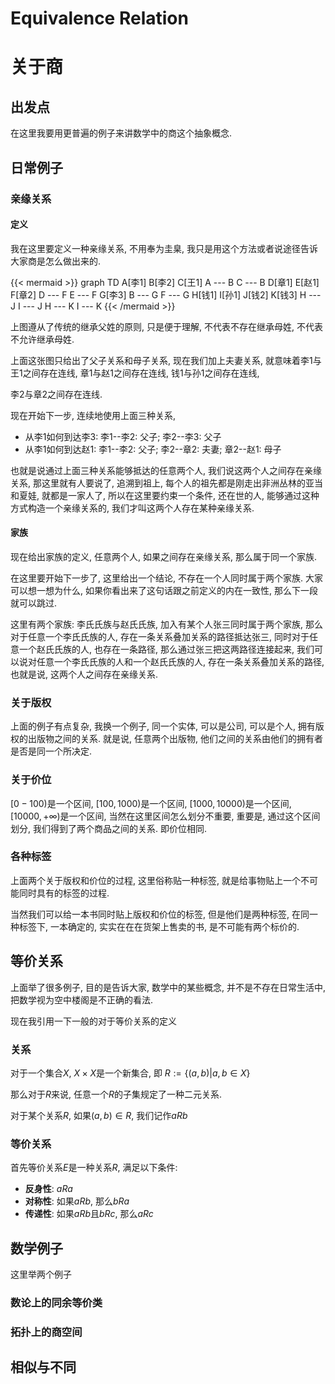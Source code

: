 # Equivalence Relation

# 关于商

## 出发点

在这里我要用更普遍的例子来讲数学中的商这个抽象概念.

## 日常例子

### 亲缘关系

#### 定义

我在这里要定义一种亲缘关系, 不用奉为圭臬, 我只是用这个方法或者说途径告诉大家商是怎么做出来的.

{{< mermaid >}}
graph TD
	A[李1]
	B[李2]
	C[王1]
	A --- B
	C --- B
	D[章1]
	E[赵1]
	F[章2]
	D --- F
	E --- F
	G[李3]
	B --- G
	F --- G
	H[钱1]
	I[孙1]
	J[钱2]
	K[钱3]
	H --- J
	I --- J
	H --- K
	I --- K
{{< /mermaid >}}

上图遵从了传统的继承父姓的原则, 只是便于理解, 不代表不存在继承母姓, 不代表不允许继承母姓.

上面这张图只给出了父子关系和母子关系, 现在我们加上夫妻关系, 就意味着李1与王1之间存在连线, 章1与赵1之间存在连线, 钱1与孙1之间存在连线,

李2与章2之间存在连线.

现在开始下一步, 连续地使用上面三种关系,

- 从李1如何到达李3: 李1--李2: 父子; 李2--李3: 父子
- 从李1如何到达赵1: 李1--李2: 父子; 李2--章2: 夫妻; 章2--赵1: 母子

也就是说通过上面三种关系能够抵达的任意两个人, 我们说这两个人之间存在亲缘关系, 那这里就有人要说了, 追溯到祖上, 每个人的祖先都是刚走出非洲丛林的亚当和夏娃, 就都是一家人了, 所以在这里要约束一个条件, 还在世的人, 能够通过这种方式构造一个亲缘关系的, 我们才叫这两个人存在某种亲缘关系.

#### 家族

现在给出家族的定义, 任意两个人, 如果之间存在亲缘关系, 那么属于同一个家族.

在这里要开始下一步了, 这里给出一个结论, 不存在一个人同时属于两个家族. 大家可以想一想为什么, 如果你看出来了这句话跟之前定义的内在一致性, 那么下一段就可以跳过.

这里有两个家族: 李氏氏族与赵氏氏族, 加入有某个人张三同时属于两个家族, 那么对于任意一个李氏氏族的人, 存在一条关系叠加关系的路径抵达张三, 同时对于任意一个赵氏氏族的人, 也存在一条路径, 那么通过张三把这两路径连接起来, 我们可以说对任意一个李氏氏族的人和一个赵氏氏族的人, 存在一条关系叠加关系的路径, 也就是说, 这两个人之间存在亲缘关系.

### 关于版权

上面的例子有点复杂, 我换一个例子, 同一个实体, 可以是公司, 可以是个人, 拥有版权的出版物之间的关系. 就是说, 任意两个出版物, 他们之间的关系由他们的拥有者是否是同一个所决定.

### 关于价位

$[0-100)$是一个区间, $[100,1000)$是一个区间, $[1000,10000)$是一个区间, $[10000,+\infty)$是一个区间, 当然在这里区间怎么划分不重要, 重要是, 通过这个区间划分, 我们得到了两个商品之间的关系. 即价位相同.

### 各种标签

上面两个关于版权和价位的过程, 这里俗称贴一种标签, 就是给事物贴上一个不可能同时具有的标签的过程.

当然我们可以给一本书同时贴上版权和价位的标签, 但是他们是两种标签, 在同一种标签下, 一本确定的, 实实在在在货架上售卖的书, 是不可能有两个标价的.

## 等价关系

上面举了很多例子, 目的是告诉大家, 数学中的某些概念, 并不是不存在日常生活中, 把数学视为空中楼阁是不正确的看法.

现在我引用一下一般的对于等价关系的定义

### 关系

对于一个集合$X$, $X\times X$是一个新集合, 即 $R := \{(a, b)|a, b \in X\}$

那么对于$R$来说, 任意一个$R$的子集规定了一种二元关系.

对于某个关系$R$, 如果$(a,b)\in R$, 我们记作$aRb$

### 等价关系

首先等价关系$E$是一种关系$R$, 满足以下条件:

- **反身性**: $aRa$
- **对称性**: 如果$aRb$, 那么$bRa$
- **传递性**: 如果$aRb$且$bRc$, 那么$aRc$

## 数学例子

这里举两个例子

### 数论上的同余等价类

### 拓扑上的商空间

## 相似与不同


